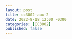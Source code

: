 ```yaml
---
layout: post
title: cc3002-aux-2
date: 2022-8-18 12:00 -0300
categories: [CC3002]
published: false
---
```


